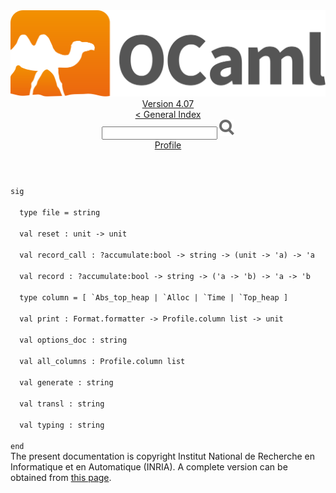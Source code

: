 <!-- ((! set title API !)) ((! set documentation !)) ((! set api !)) ((! set nobreadcrumb !)) -->
<div class="api"><header><nav class="toc brand"><a class="brand" href="https://ocaml.org/"><img src="colour-logo-gray.svg" class="svg" alt="OCaml"></a></nav><nav class="toc"><div class="toc_version"><a href="/docs" id="version-select">Version 4.07</a></div><a href="index.html">&lt; General Index</a><div class="api_search"><input type="text" name="apisearch" id="api_search" oninput="mySearch(false);" onkeypress="this.oninput();" onclick="this.oninput();" onpaste="this.oninput();">
<img src="search_icon.svg" alt="Search" class="svg" onclick="mySearch(false)"></div>
<div id="search_results"></div><div class="toc_title"><a href="Profile.html">Profile</a></div><ul></ul></nav></header>
<code class="code"><span class="keyword">sig</span><br>
&nbsp;&nbsp;<span class="keyword">type</span>&nbsp;file&nbsp;=&nbsp;string<br>
&nbsp;&nbsp;<span class="keyword">val</span>&nbsp;reset&nbsp;:&nbsp;unit&nbsp;<span class="keywordsign">-&gt;</span>&nbsp;unit<br>
&nbsp;&nbsp;<span class="keyword">val</span>&nbsp;record_call&nbsp;:&nbsp;?accumulate:bool&nbsp;<span class="keywordsign">-&gt;</span>&nbsp;string&nbsp;<span class="keywordsign">-&gt;</span>&nbsp;(unit&nbsp;<span class="keywordsign">-&gt;</span>&nbsp;<span class="keywordsign">'</span>a)&nbsp;<span class="keywordsign">-&gt;</span>&nbsp;<span class="keywordsign">'</span>a<br>
&nbsp;&nbsp;<span class="keyword">val</span>&nbsp;record&nbsp;:&nbsp;?accumulate:bool&nbsp;<span class="keywordsign">-&gt;</span>&nbsp;string&nbsp;<span class="keywordsign">-&gt;</span>&nbsp;(<span class="keywordsign">'</span>a&nbsp;<span class="keywordsign">-&gt;</span>&nbsp;<span class="keywordsign">'</span>b)&nbsp;<span class="keywordsign">-&gt;</span>&nbsp;<span class="keywordsign">'</span>a&nbsp;<span class="keywordsign">-&gt;</span>&nbsp;<span class="keywordsign">'</span>b<br>
&nbsp;&nbsp;<span class="keyword">type</span>&nbsp;column&nbsp;=&nbsp;[&nbsp;<span class="keywordsign">`</span><span class="constructor">Abs_top_heap</span>&nbsp;<span class="keywordsign">|</span>&nbsp;<span class="keywordsign">`</span><span class="constructor">Alloc</span>&nbsp;<span class="keywordsign">|</span>&nbsp;<span class="keywordsign">`</span><span class="constructor">Time</span>&nbsp;<span class="keywordsign">|</span>&nbsp;<span class="keywordsign">`</span><span class="constructor">Top_heap</span>&nbsp;]<br>
&nbsp;&nbsp;<span class="keyword">val</span>&nbsp;print&nbsp;:&nbsp;<span class="constructor">Format</span>.formatter&nbsp;<span class="keywordsign">-&gt;</span>&nbsp;<span class="constructor">Profile</span>.column&nbsp;list&nbsp;<span class="keywordsign">-&gt;</span>&nbsp;unit<br>
&nbsp;&nbsp;<span class="keyword">val</span>&nbsp;options_doc&nbsp;:&nbsp;string<br>
&nbsp;&nbsp;<span class="keyword">val</span>&nbsp;all_columns&nbsp;:&nbsp;<span class="constructor">Profile</span>.column&nbsp;list<br>
&nbsp;&nbsp;<span class="keyword">val</span>&nbsp;generate&nbsp;:&nbsp;string<br>
&nbsp;&nbsp;<span class="keyword">val</span>&nbsp;transl&nbsp;:&nbsp;string<br>
&nbsp;&nbsp;<span class="keyword">val</span>&nbsp;typing&nbsp;:&nbsp;string<br>
<span class="keyword">end</span></code>
<div class="copyright">The present documentation is copyright Institut National de Recherche en Informatique et en Automatique (INRIA). A complete version can be obtained from <a href="http://caml.inria.fr/pub/docs/manual-ocaml/">this page</a>.</div></div>